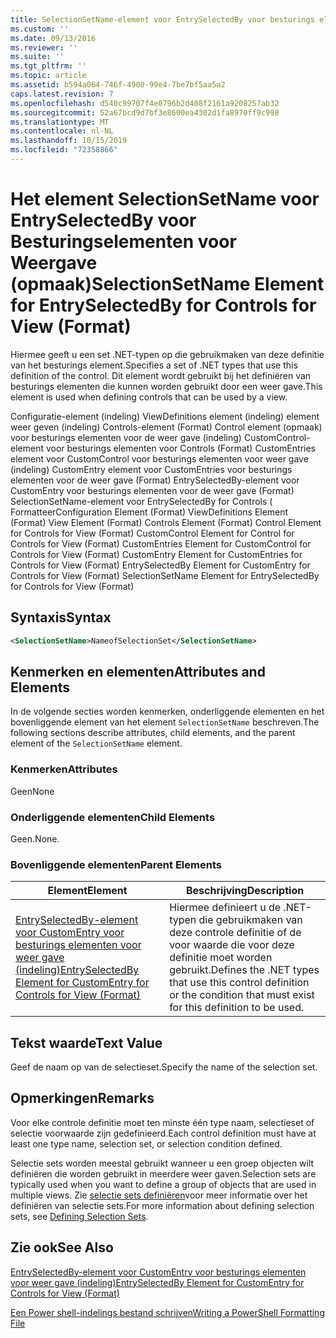 ```yaml
---
title: SelectionSetName-element voor EntrySelectedBy voor besturings elementen voor weer gave (indeling) | Microsoft Docs
ms.custom: ''
ms.date: 09/13/2016
ms.reviewer: ''
ms.suite: ''
ms.tgt_pltfrm: ''
ms.topic: article
ms.assetid: b594a064-746f-4900-99e4-7be7bf5aa5a2
caps.latest.revision: 7
ms.openlocfilehash: d540c99707f4e0796b2d408f2161a9208257ab32
ms.sourcegitcommit: 52a67bcd9d7bf3e8600ea4302d1fa8970ff9c998
ms.translationtype: MT
ms.contentlocale: nl-NL
ms.lasthandoff: 10/15/2019
ms.locfileid: "72358866"
---
```

# <a name="selectionsetname-element-for-entryselectedby-for-controls-for-view-format"></a><span data-ttu-id="af7bc-102">Het element SelectionSetName voor EntrySelectedBy voor Besturingselementen voor Weergave (opmaak)</span><span class="sxs-lookup"><span data-stu-id="af7bc-102">SelectionSetName Element for EntrySelectedBy for Controls for View (Format)</span></span>

<span data-ttu-id="af7bc-103">Hiermee geeft u een set .NET-typen op die gebruikmaken van deze definitie van het besturings element.</span><span class="sxs-lookup"><span data-stu-id="af7bc-103">Specifies a set of .NET types that use this definition of the control.</span></span> <span data-ttu-id="af7bc-104">Dit element wordt gebruikt bij het definiëren van besturings elementen die kunnen worden gebruikt door een weer gave.</span><span class="sxs-lookup"><span data-stu-id="af7bc-104">This element is used when defining controls that can be used by a view.</span></span>

<span data-ttu-id="af7bc-105">Configuratie-element (indeling) ViewDefinitions element (indeling) element weer geven (indeling) Controls-element (Format) Control element (opmaak) voor besturings elementen voor de weer gave (indeling) CustomControl-element voor besturings elementen voor Controls (Format) CustomEntries element voor CustomControl voor besturings elementen voor weer gave (indeling) CustomEntry element voor CustomEntries voor besturings elementen voor de weer gave (Format) EntrySelectedBy-element voor CustomEntry voor besturings elementen voor de weer gave (Format) SelectionSetName-element voor EntrySelectedBy for Controls ( Formatteer</span><span class="sxs-lookup"><span data-stu-id="af7bc-105">Configuration Element (Format) ViewDefinitions Element (Format) View Element (Format) Controls Element (Format) Control Element for Controls for View (Format) CustomControl Element for Control for Controls for View (Format) CustomEntries Element for CustomControl for Controls for View (Format) CustomEntry Element for CustomEntries for Controls for View (Format) EntrySelectedBy Element for CustomEntry for Controls for View (Format) SelectionSetName Element for EntrySelectedBy for Controls for View (Format)</span></span>

## <a name="syntax"></a><span data-ttu-id="af7bc-106">Syntaxis</span><span class="sxs-lookup"><span data-stu-id="af7bc-106">Syntax</span></span>

```xml
<SelectionSetName>NameofSelectionSet</SelectionSetName>

```

## <a name="attributes-and-elements"></a><span data-ttu-id="af7bc-107">Kenmerken en elementen</span><span class="sxs-lookup"><span data-stu-id="af7bc-107">Attributes and Elements</span></span>

<span data-ttu-id="af7bc-108">In de volgende secties worden kenmerken, onderliggende elementen en het bovenliggende element van het element `SelectionSetName` beschreven.</span><span class="sxs-lookup"><span data-stu-id="af7bc-108">The following sections describe attributes, child elements, and the parent element of the `SelectionSetName` element.</span></span>

### <a name="attributes"></a><span data-ttu-id="af7bc-109">Kenmerken</span><span class="sxs-lookup"><span data-stu-id="af7bc-109">Attributes</span></span>

<span data-ttu-id="af7bc-110">Geen</span><span class="sxs-lookup"><span data-stu-id="af7bc-110">None</span></span>

### <a name="child-elements"></a><span data-ttu-id="af7bc-111">Onderliggende elementen</span><span class="sxs-lookup"><span data-stu-id="af7bc-111">Child Elements</span></span>

<span data-ttu-id="af7bc-112">Geen.</span><span class="sxs-lookup"><span data-stu-id="af7bc-112">None.</span></span>

### <a name="parent-elements"></a><span data-ttu-id="af7bc-113">Bovenliggende elementen</span><span class="sxs-lookup"><span data-stu-id="af7bc-113">Parent Elements</span></span>

|<span data-ttu-id="af7bc-114">Element</span><span class="sxs-lookup"><span data-stu-id="af7bc-114">Element</span></span>|<span data-ttu-id="af7bc-115">Beschrijving</span><span class="sxs-lookup"><span data-stu-id="af7bc-115">Description</span></span>|
|-------------|-----------------|
|[<span data-ttu-id="af7bc-116">EntrySelectedBy-element voor CustomEntry voor besturings elementen voor weer gave (indeling)</span><span class="sxs-lookup"><span data-stu-id="af7bc-116">EntrySelectedBy Element for CustomEntry for Controls for View (Format)</span></span>](./entryselectedby-element-for-customentry-for-controls-for-view-format.md)|<span data-ttu-id="af7bc-117">Hiermee definieert u de .NET-typen die gebruikmaken van deze controle definitie of de voor waarde die voor deze definitie moet worden gebruikt.</span><span class="sxs-lookup"><span data-stu-id="af7bc-117">Defines the .NET types that use this control definition or the condition that must exist for this definition to be used.</span></span>|

## <a name="text-value"></a><span data-ttu-id="af7bc-118">Tekst waarde</span><span class="sxs-lookup"><span data-stu-id="af7bc-118">Text Value</span></span>

<span data-ttu-id="af7bc-119">Geef de naam op van de selectieset.</span><span class="sxs-lookup"><span data-stu-id="af7bc-119">Specify the name of the selection set.</span></span>

## <a name="remarks"></a><span data-ttu-id="af7bc-120">Opmerkingen</span><span class="sxs-lookup"><span data-stu-id="af7bc-120">Remarks</span></span>

<span data-ttu-id="af7bc-121">Voor elke controle definitie moet ten minste één type naam, selectieset of selectie voorwaarde zijn gedefinieerd.</span><span class="sxs-lookup"><span data-stu-id="af7bc-121">Each control definition must have at least one type name, selection set, or selection condition defined.</span></span>

<span data-ttu-id="af7bc-122">Selectie sets worden meestal gebruikt wanneer u een groep objecten wilt definiëren die worden gebruikt in meerdere weer gaven.</span><span class="sxs-lookup"><span data-stu-id="af7bc-122">Selection sets are typically used when you want to define a group of objects that are used in multiple views.</span></span> <span data-ttu-id="af7bc-123">Zie [selectie sets definiëren](./defining-selection-sets.md)voor meer informatie over het definiëren van selectie sets.</span><span class="sxs-lookup"><span data-stu-id="af7bc-123">For more information about defining selection sets, see [Defining Selection Sets](./defining-selection-sets.md).</span></span>

## <a name="see-also"></a><span data-ttu-id="af7bc-124">Zie ook</span><span class="sxs-lookup"><span data-stu-id="af7bc-124">See Also</span></span>

[<span data-ttu-id="af7bc-125">EntrySelectedBy-element voor CustomEntry voor besturings elementen voor weer gave (indeling)</span><span class="sxs-lookup"><span data-stu-id="af7bc-125">EntrySelectedBy Element for CustomEntry for Controls for View (Format)</span></span>](./entryselectedby-element-for-customentry-for-controls-for-view-format.md)

[<span data-ttu-id="af7bc-126">Een Power shell-indelings bestand schrijven</span><span class="sxs-lookup"><span data-stu-id="af7bc-126">Writing a PowerShell Formatting File</span></span>](./writing-a-powershell-formatting-file.md)
